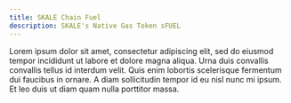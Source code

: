 ```yaml
---
title: SKALE Chain Fuel
description: SKALE's Native Gas Token sFUEL
---
```


Lorem ipsum dolor sit amet, consectetur adipiscing elit, sed do eiusmod tempor incididunt ut labore et dolore magna aliqua. Urna duis convallis convallis tellus id interdum velit. Quis enim lobortis scelerisque fermentum dui faucibus in ornare. A diam sollicitudin tempor id eu nisl nunc mi ipsum. Et leo duis ut diam quam nulla porttitor massa.
